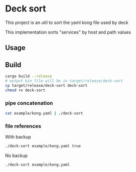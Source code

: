 # Deck sort
This project is an util to sort the yaml kong file used by deck

This implementation sorts "services" by host and path values

## Usage
## Build
```bash
cargo build --release
# output bin file will be in target/release/deck-sort
cp target/release/deck-sort deck-sort
chmod +x deck-sort
```
### pipe concatenation
```bash
cat example/kong.yaml | ./deck-sort
```
### file references
With backup
```bash
./deck-sort example/kong.yaml true
```
No backup
```bash
./deck-sort example/kong.yaml
```